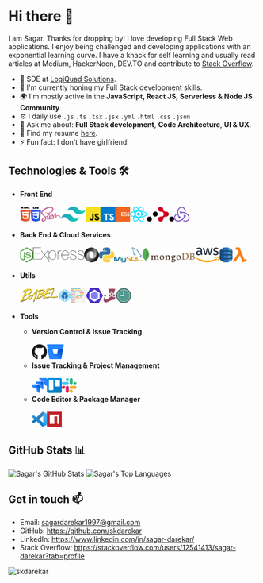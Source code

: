# Hi there 👋

I am Sagar. Thanks for dropping by! I love developing Full Stack Web applications.
I enjoy being challenged and developing applications with an exponential learning curve. I have a knack for self learning and usually read articles at Medium, HackerNoon, DEV.TO and contribute to [Stack Overflow](https://stackoverflow.com/users/12541413/sagar-darekar?tab=profile).

- 🏢 SDE at [LogiQuad Solutions](https://logiquad.com/).
- 🌱 I'm currently honing my Full Stack development skills.
- 🌍 I'm mostly active in the **JavaScript, React JS, Serverless & Node JS Community**.
- ⚙️ I daily use `.js` `.ts` `.tsx` `.jsx` `.yml` `.html` `.css` `.json` 
- 💬 Ask me about: **Full Stack development**, **Code Architecture**, **UI & UX**.
- 📄 Find my resume [here](https://drive.google.com/file/d/1DLB4TtlYo_nyL6hwN7imeWtnLXZeexqN/view).
- ⚡ Fun fact: I don't have girlfriend!
<!-- - 🥅 2021 Goals: Contributing more to open source. -->

## Technologies & Tools 🛠️

- **Front End**
  <br>
  <br>
  [<img align="left" src=images/front-end/html-5.svg height=30>](https://www.w3schools.com/html/)
  [<img align="left" src=images/front-end/css-3.svg height=30>](https://www.w3schools.com/css/)
  [<img align="left" src=images/front-end/sass.svg height=30>](https://sass-lang.com/)
  [<img align="left" src=images/front-end/tailwindcss.svg height=30>](https://tailwindcss.com/)
  [<img align="left" src=images/front-end/js.svg height=30>](https://www.javascript.com/)
  [<img align="left" src=images/front-end/ts.svg height=30>](https://www.typescriptlang.org/)
  [<img align="left" src=images/front-end/es6.svg height=30>](http://es6-features.org/#Constants)
  [<img align="left" src=images/front-end/react.svg height=30>](https://reactjs.org/)
  [<img align="left" src=images/front-end/react-router.svg height=30>](https://reactrouter.com/)
  [<img align="left" src=images/front-end/redux.svg height=30>](https://react-redux.js.org/)
  <br>
  <br>

- **Back End & Cloud Services**
  <br>
  <br>
  [<img align="left" src=images/back-end/node.svg height=30>](https://nodejs.org/en/)
  [<img align="left" src=images/back-end/express.svg height=30>](https://expressjs.com/)
  [<img align="left" src=images/back-end/json.svg height=30>](https://www.json.org/json-en.html)
  [<img align="left" src=images/back-end/pylogo.svg height=30>](https://www.python.org/)
  [<img align="left" src=images/back-end/mysql.svg height=30>](https://www.mysql.com/)
  [<img align="left" src=images/back-end/mongodb.svg height=30>](https://www.mongodb.com/)
  [<img align="left" src=images/cloud/aws.svg height=30>](https://aws.amazon.com/)
  [<img align="left" src=images/back-end/aws-dynamodb.svg height=30>](https://aws.amazon.com/dynamodb/)
  [<img align="left" src=images/back-end/aws-lambda.svg height=30>](https://aws.amazon.com/lambda/)
  <br>
  <br>

- **Utils**
  <br>
  <br>
  [<img align="left" src=images/utils/babel.svg height=30>](https://babeljs.io/)
  [<img align="left" src=images/utils/webpack.svg height=30>](https://webpack.js.org/)
  [<img align="left" src=images/utils/prettier.svg height=30>](https://prettier.io/)
  [<img align="left" src=images/utils/eslint.svg height=30>](https://eslint.org/)
  [<img align="left" src=images/utils/jest.svg height=30>](https://jestjs.io/)
  [<img align="left" src=images/utils/momentjs.svg height=30>](https://momentjs.com/)
  <br>
  <br>

- **Tools**

  - **Version Control & Issue Tracking**
    <br>
    <br>
    [<img align="left" src=images/version-control/github.svg height=30>](https://github.com/)
    [<img align="left" src=images/version-control/bitbucket.svg height=30>](https://bitbucket.org/)
    <br>
    <br>
  - **Issue Tracking & Project Management**
    <br>
    <br>
    [<img align="left" src=images/project-management/jira.svg height=30>](https://www.atlassian.com/software/jira)
    [<img align="left" src=images/project-management/trello.svg height=30>](https://trello.com/)
    [<img align="left" src=images/project-management/slack.svg height=30>](https://slack.com/)
    <br>
    <br>
  - **Code Editor & Package Manager**
    <br>
    <br>
    [<img align="left" src=images/tools/vs-code.svg height=30>](https://code.visualstudio.com/)
    [<img align="left" src=images/tools/npm.svg height=30>](https://www.npmjs.com/)
    <br>
    <br>

## GitHub Stats 📊

![Sagar's GitHub Stats](https://github-readme-stats.vercel.app/api/?username=skdarekar&show_icons=true)
![Sagar's Top Languages](https://github-readme-stats.vercel.app/api/top-langs/?username=skdarekar&layout=compact&hide=java)

## Get in touch 📫

- Email: sagardarekar1997@gmail.com
- GitHub: https://github.com/skdarekar
- LinkedIn: https://www.linkedin.com/in/sagar-darekar/
- Stack Overflow: https://stackoverflow.com/users/12541413/sagar-darekar?tab=profile

<p align="left"> <img src="https://komarev.com/ghpvc/?username=skdarekar&label=Profile%20views&color=0e75b6&style=flat" alt="skdarekar" /> </p>
